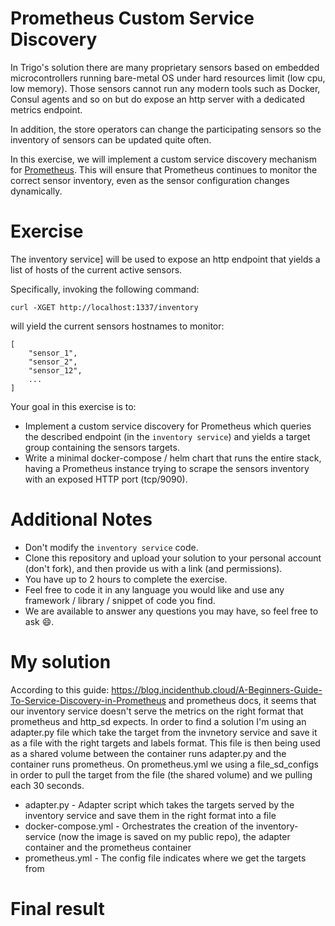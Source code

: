 # Prometheus Custom Service Discovery
In Trigo's solution there are many proprietary sensors based on embedded microcontrollers running bare-metal OS under hard resources limit (low cpu, low memory). Those sensors cannot run any modern tools such as Docker, Consul agents and so on but do expose an http server with a dedicated metrics endpoint.

In addition, the store operators can change the participating sensors so the inventory of sensors can be updated quite often.

In this exercise, we will implement a custom service discovery mechanism for [Prometheus](https://prometheus.io/). This will ensure that Prometheus continues to monitor the correct sensor inventory, even as the sensor configuration changes dynamically.

# Exercise
The inventory service] will be used to expose an http endpoint that yields a list of hosts of the current active sensors.

Specifically, invoking the following command:
```
curl -XGET http://localhost:1337/inventory
```
will yield the current sensors hostnames to monitor:
```
[
    "sensor_1",
    "sensor_2",
    "sensor_12",
    ...
]
```

Your goal in this exercise is to:
* Implement a custom service discovery for Prometheus which queries the described endpoint (in the `inventory service`) and yields a target group containing the sensors targets.
* Write a minimal docker-compose / helm chart that runs the entire stack, having a Prometheus instance trying to scrape the sensors inventory with an exposed HTTP port (tcp/9090).

# Additional Notes
* Don't modify the `inventory service` code.
* Clone this repository and upload your solution to your personal account (don't fork), and then provide us with a link (and permissions).
* You have up to 2 hours to complete the exercise.
* Feel free to code it in any language you would like and use any framework / library / snippet of code you find.
* We are available to answer any questions you may have, so feel free to ask :smile:.

# My solution
According to this guide: https://blog.incidenthub.cloud/A-Beginners-Guide-To-Service-Discovery-in-Prometheus and prometheus docs, it seems that our inventory service doesn't serve the metrics on the right format that prometheus and http_sd expects.
In order to find a solution I'm using an adapter.py file which take the target from the invnetory service and save it as a file with the right targets and labels format. This file is then being used as a shared volume between the container runs adapter.py and the container runs prometheus.
On prometheus.yml we using a file_sd_configs in order to pull the target from the file (the shared volume) and we pulling each 30 seconds.
* adapter.py - Adapter script which takes the targets served by the inventory service and save them in the right format into a file
* docker-compose.yml - Orchestrates the creation of the inventory-service (now the image is saved on my public repo), the adapter container and the prometheus container
* prometheus.yml - The config file indicates where we get the targets from

# Final result

